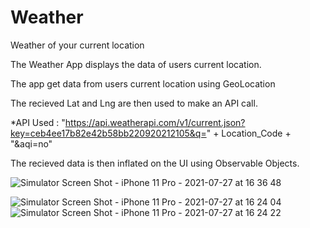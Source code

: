 # Weather
Weather of your current location

The Weather App displays the data of users current location.

The app get data from users current location using GeoLocation

The recieved Lat and Lng are then used to make an API call.

*API Used : "https://api.weatherapi.com/v1/current.json?key=ceb4ee17b82e42b58bb220920212105&q=" + Location_Code + "&aqi=no"       


The recieved data is then inflated on the UI using Observable Objects.

![Simulator Screen Shot - iPhone 11 Pro - 2021-07-27 at 16 36 48](https://user-images.githubusercontent.com/78885735/127223913-75712eec-40e6-4089-94f7-9268090bd80d.png)

![Simulator Screen Shot - iPhone 11 Pro - 2021-07-27 at 16 24 04](https://user-images.githubusercontent.com/78885735/127222574-27db0356-b57e-4d7b-8436-61fe7a71f539.png)
![Simulator Screen Shot - iPhone 11 Pro - 2021-07-27 at 16 24 22](https://user-images.githubusercontent.com/78885735/127222576-525236cb-babe-4c9b-8c4e-c44e71c8c754.png)
